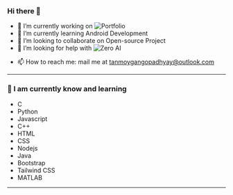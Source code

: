### Hi there 👋


<!-- **TanmoyGangopadhyay/TanmoyGangopadhyay** is a ✨ _special_ ✨ repository because its `README.md` (this file) appears on your GitHub profile. -->

<!-- Here are some ideas to get you started: -->

- 🔭 I’m currently working on ![Portfolio]([https://www.tanmoygangopadhyay.ml])
- 🌱 I’m currently learning Android Development
- 👯 I’m looking to collaborate on Open-source Project
- 🤔 I’m looking for help with ![Zero AI]([https://www.zeroai.ml])
<!-- - 💬 Ask me about ... -->
- 📫 How to reach me: mail me at tanmoygangopadhyay@outlook.com
<!-- - 😄 Pronouns: ...
- ⚡ Fun fact: ... -->

<!-- ![ZeroAI](https://zeroaifoundation.github.io/ZeroAI-Website/components/images/zeroai.png) -->





<!-- -----------------------------------------------------------------------------------
###Let Me Introduce Myself

###Hi I am Tanmoy 👋
I am a 20 Years old Learner, Computer Science Engineering Student, Software Engineer, Web Developer, An Android Application Developer, An Innovator and an Open Source Contributer.
[Portfolio]([https://www.zeroai.ml](https://tanmoygangopadhyay.github.io/My-Official-Portfolio/)/)
I am an Indian, I am from Kolkata West Bengal.
-----------------------------------------------------------------------------------


 -->
-----------------------------------------------------------------------------------

### 🌱 I am currently know and learning

- C
- Python
- Javascript
- C++
- HTML
- CSS
- Nodejs
- Java
- Bootstrap
- Tailwind CSS
- MATLAB
----------------------------------------------------------------------------------- 





<!-- ZeroAI Foundation is a non-profit organization, ZeroAI applications include advanced web search engines, recommendation systems, Understanding human speech, self-driving cars, automated decision-making and competing at the highest level in strategic game systems. As machines become increasingly capable, Tasks considered to require 'intelligence' are often removed from the definition of AI, A phenomenon known as the AI effect. For instance, optical character recognition is frequently excluded from things considered to be AI, having become a routine technology. Talk to Our AI ZNOX

-----------------------------------------------------------------------------------

<a href="http://u.fsf.org/16e"><img src="https://static.fsf.org/nosvn/images/badges/fsfs_icons_red-bg.png" alt="Free Software, Free Society"></a>   

*ZeroAI is free and open source software and supports the right to read, distribute and repair.* -->
